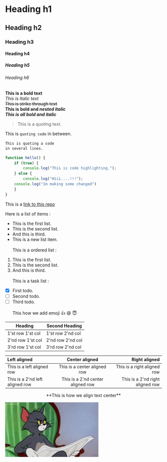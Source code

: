 # Heading h1

## Heading h2

### Heading h3

#### Heading h4

##### Heading h5

###### Heading h6

**This is a bold text**\
_This is Italic text_\
~~This is strike through text~~\
**This is bold and _nested italic_**\
**_This is all bold and italic_**

> This is a quoting text.

This is `quoting code` in between.

```
This is quoting a code
in several lines.
```

```javascript
function hello() {
	if (true) {
		console.log("This is code highlighting.");
	} else {
		console.log("Hiii....!!!");
    console.log("Im making some changed")
	}
}
```

This is a [link to this repo](https://github.com/Shashank-Salian/Readme)

Here is a list of items :

- This is the first list.
- This is the second list.
- And this is third.
- This is a new list item.
  <br><br>
  This is a ordered list :

1. This is the first list.
2. This is the second list.
3. And this is third.
   <br><br>
   This is a task list :

- [x] First todo.
- [ ] Second todo.
- [ ] Third todo.
      <br><br>
      This how we add emoji :+1: :smile: :innocent:

| Heading           | Second Heading    |
| ----------------- | ----------------- |
| 1'st row 1'st col | 1'st row 2'nd col |
| 2'nd row 1'st col | 2'nd row 2'nd col |
| 3'rd row 1'st col | 3'rd row 2'nd col |

| Left aligned                    |          Center aligned           |                    Right aligned |
| :------------------------------ | :-------------------------------: | -------------------------------: |
| This is a left aligned row      |   This is a center aligned row    |      This is a right aligned row |
| This is a 2'nd left aligned row | This is a 2'nd center aligned row | This is a 2'nd right aligned row |

<p align="center">
  **This is how we align text center**
</p>

<img src="Tom.jpg" width="300" height="175" alt="Tom" />
